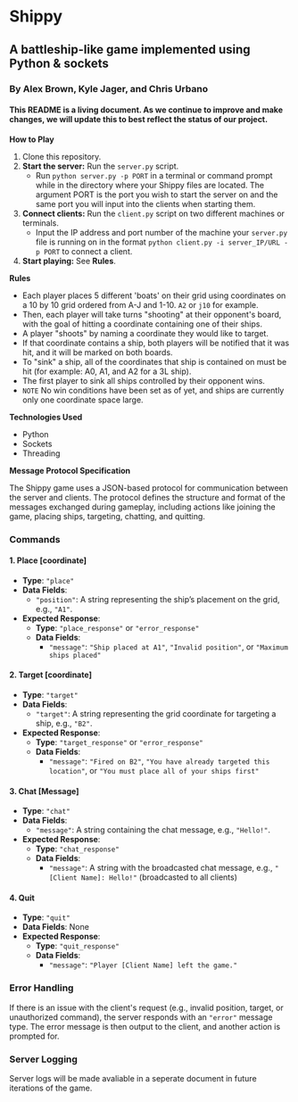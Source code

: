 # Shippy
## A battleship-like game implemented using Python & sockets
### By Alex Brown, Kyle Jager, and Chris Urbano
#### This README is a living document. As we continue to improve and make changes, we will update this to best reflect the status of our project.

**How to Play**
1. Clone this repository.
2. **Start the server:** Run the `server.py` script.
     - Run `python server.py -p PORT` in a terminal or command prompt while in the directory where your Shippy files are located. The argument PORT is the port you wish to start the server on and the same port you will input into the clients when starting them.
3. **Connect clients:** Run the `client.py` script on two different machines or terminals.
     - Input the IP address and port number of the machine your `server.py` file is running on in the format `python client.py -i server_IP/URL -p PORT` to connect a client.
4. **Start playing:** See **Rules**.

**Rules**
* Each player places 5 different 'boats' on their grid using coordinates on a 10 by 10 grid ordered from A-J and 1-10. `A2` or `j10` for example.
* Then, each player will take turns "shooting" at their opponent's board, with the goal of hitting a coordinate containing one of their ships.
* A player "shoots" by naming a coordinate they would like to target.
* If that coordinate contains a ship, both players will be notified that it was hit, and it will be marked on both boards.
* To "sink" a ship, all of the coordinates that ship is contained on must be hit (for example: A0, A1, and A2 for a 3L ship).
* The first player to sink all ships controlled by their opponent wins.
* `NOTE` No win conditions have been set as of yet, and ships are currently only one coordinate space large.

**Technologies Used**
* Python
* Sockets
* Threading

**Message Protocol Specification**

The Shippy game uses a JSON-based protocol for communication between the server and clients. The protocol defines the structure and format of the messages exchanged during gameplay, including actions like joining the game, placing ships, targeting, chatting, and quitting.

### Commands

#### 1. Place [coordinate]

- **Type**: `"place"`
- **Data Fields**:
    - `"position"`: A string representing the ship’s placement on the grid, e.g., `"A1"`.
- **Expected Response**:
    - **Type**: `"place_response"` or `"error_response"`
    - **Data Fields**:
        - `"message"`: `"Ship placed at A1"`, `"Invalid position"`, or `"Maximum ships placed"`

#### 2. Target [coordinate]

- **Type**: `"target"`
- **Data Fields**:
    - `"target"`: A string representing the grid coordinate for targeting a ship, e.g., `"B2"`.
- **Expected Response**:
    - **Type**: `"target_response"` or `"error_response"`
    - **Data Fields**:
        - `"message"`: `"Fired on B2"`, `"You have already targeted this location"`, or `"You must place all of your ships first"`

#### 3. Chat [Message]

- **Type**: `"chat"`
- **Data Fields**:
    - `"message"`: A string containing the chat message, e.g., `"Hello!"`.
- **Expected Response**:
    - **Type**: `"chat_response"`
    - **Data Fields**:
        - `"message"`: A string with the broadcasted chat message, e.g., `"[Client Name]: Hello!"` (broadcasted to all clients)

#### 4. Quit

- **Type**: `"quit"`
- **Data Fields**: None
- **Expected Response**:
    - **Type**: `"quit_response"`
    - **Data Fields**:
        - `"message"`: `"Player [Client Name] left the game."`

### Error Handling

If there is an issue with the client's request (e.g., invalid position, target, or unauthorized command), the server responds with an `"error"` message type. The error message is then output to the client, and another action is prompted for. 

### Server Logging

Server logs will be made avaliable in a seperate document in future iterations of the game.

